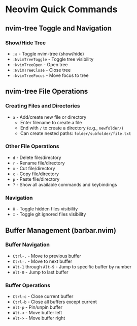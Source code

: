 # Neovim Quick Commands

## nvim-tree Toggle and Navigation

### Show/Hide Tree
- `;a` - Toggle nvim-tree (show/hide)
- `:NvimTreeToggle` - Toggle tree visibility
- `:NvimTreeOpen` - Open tree
- `:NvimTreeClose` - Close tree
- `:NvimTreeFocus` - Move focus to tree

## nvim-tree File Operations

### Creating Files and Directories
- `a` - Add/create new file or directory
  - Enter filename to create a file
  - End with `/` to create a directory (e.g., `newfolder/`)
  - Can create nested paths: `folder/subfolder/file.txt`

### Other File Operations
- `d` - Delete file/directory
- `r` - Rename file/directory
- `x` - Cut file/directory
- `c` - Copy file/directory
- `p` - Paste file/directory
- `?` - Show all available commands and keybindings

### Navigation
- `H` - Toggle hidden files visibility
- `I` - Toggle git ignored files visibility

## Buffer Management (barbar.nvim)

### Buffer Navigation
- `Ctrl-,` - Move to previous buffer
- `Ctrl-.` - Move to next buffer
- `Alt-1` through `Alt-9` - Jump to specific buffer by number
- `Alt-0` - Jump to last buffer

### Buffer Operations
- `Ctrl-c` - Close current buffer
- `Ctrl-b` - Close all buffers except current
- `Alt-p` - Pin/unpin buffer
- `Alt-<` - Move buffer left
- `Alt->` - Move buffer right